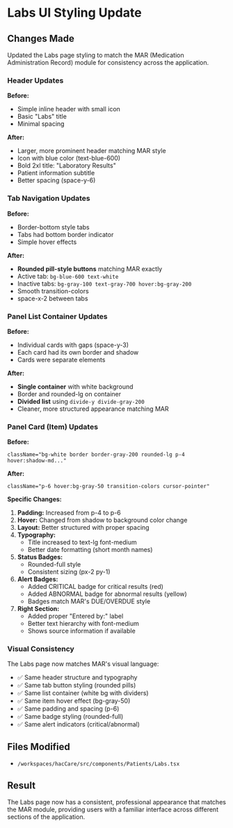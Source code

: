 # Labs UI Styling Update

## Changes Made

Updated the Labs page styling to match the MAR (Medication Administration Record) module for consistency across the application.

### Header Updates

**Before:**
- Simple inline header with small icon
- Basic "Labs" title
- Minimal spacing

**After:**
- Larger, more prominent header matching MAR style
- Icon with blue color (text-blue-600)
- Bold 2xl title: "Laboratory Results"
- Patient information subtitle
- Better spacing (space-y-6)

### Tab Navigation Updates

**Before:**
- Border-bottom style tabs
- Tabs had bottom border indicator
- Simple hover effects

**After:**
- **Rounded pill-style buttons** matching MAR exactly
- Active tab: `bg-blue-600 text-white`
- Inactive tabs: `bg-gray-100 text-gray-700 hover:bg-gray-200`
- Smooth transition-colors
- space-x-2 between tabs

### Panel List Container Updates

**Before:**
- Individual cards with gaps (space-y-3)
- Each card had its own border and shadow
- Cards were separate elements

**After:**
- **Single container** with white background
- Border and rounded-lg on container
- **Divided list** using `divide-y divide-gray-200`
- Cleaner, more structured appearance matching MAR

### Panel Card (Item) Updates

**Before:**
```tsx
className="bg-white border border-gray-200 rounded-lg p-4 hover:shadow-md..."
```

**After:**
```tsx
className="p-6 hover:bg-gray-50 transition-colors cursor-pointer"
```

**Specific Changes:**
1. **Padding:** Increased from p-4 to p-6
2. **Hover:** Changed from shadow to background color change
3. **Layout:** Better structured with proper spacing
4. **Typography:** 
   - Title increased to text-lg font-medium
   - Better date formatting (short month names)
5. **Status Badges:** 
   - Rounded-full style
   - Consistent sizing (px-2 py-1)
6. **Alert Badges:**
   - Added CRITICAL badge for critical results (red)
   - Added ABNORMAL badge for abnormal results (yellow)
   - Badges match MAR's DUE/OVERDUE style
7. **Right Section:**
   - Added proper "Entered by:" label
   - Better text hierarchy with font-medium
   - Shows source information if available

### Visual Consistency

The Labs page now matches MAR's visual language:
- ✅ Same header structure and typography
- ✅ Same tab button styling (rounded pills)
- ✅ Same list container (white bg with dividers)
- ✅ Same item hover effect (bg-gray-50)
- ✅ Same padding and spacing (p-6)
- ✅ Same badge styling (rounded-full)
- ✅ Same alert indicators (critical/abnormal)

## Files Modified

- `/workspaces/hacCare/src/components/Patients/Labs.tsx`

## Result

The Labs page now has a consistent, professional appearance that matches the MAR module, providing users with a familiar interface across different sections of the application.
